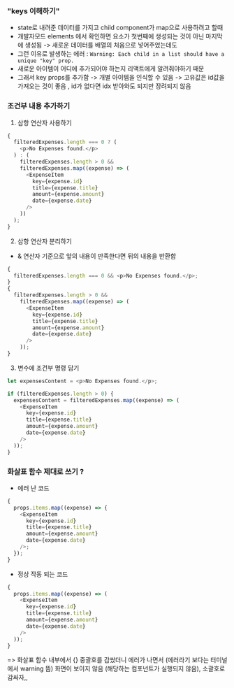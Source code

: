 ### "keys 이해하기"

- state로 내려준 데이터를 가지고 child component가 map으로 사용하려고 할때
- 개발자모드 elements 에서 확인하면 요소가 첫번째에 생성되는 것이 아닌 마지막에 생성됨 -> 새로운 데이터를 배열의 처음으로 넣어주었는데도
- 그런 이유로 발생하는 에러 : `Warning: Each child in a list should have a unique "key" prop.`
- 새로운 아이템이 어디에 추가되어야 하는지 리액트에게 알려줘야하기 때문
- 그래서 key props를 추가함 -> 개별 아이템을 인식할 수 있음 -> 고유값은 id값을 가져오는 것이 좋음 , id가 없다면 idx 받아와도 되지만 장려되지 않음

### 조건부 내용 추가하기

1. 삼항 연산자 사용하기

```js
{
  filteredExpenses.length === 0 ? (
    <p>No Expenses found.</p>
  ) : (
    filteredExpenses.length > 0 &&
    filteredExpenses.map((expense) => (
      <ExpenseItem
        key={expense.id}
        title={expense.title}
        amount={expense.amount}
        date={expense.date}
      />
    ))
  );
}
```

2. 삼항 연산자 분리하기

- & 연산자 기준으로 앞의 내용이 만족한다면 뒤의 내용을 반환함

```js
{
  filteredExpenses.length === 0 && <p>No Expenses found.</p>;
}
{
  filteredExpenses.length > 0 &&
    filteredExpenses.map((expense) => (
      <ExpenseItem
        key={expense.id}
        title={expense.title}
        amount={expense.amount}
        date={expense.date}
      />
    ));
}
```

3. 변수에 조건부 명령 담기

```js
let expensesContent = <p>No Expenses found.</p>;

if (filteredExpenses.length > 0) {
  expensesContent = filteredExpenses.map((expense) => (
    <ExpenseItem
      key={expense.id}
      title={expense.title}
      amount={expense.amount}
      date={expense.date}
    />
  ));
}
```

### 화살표 함수 제대로 쓰기 ?

- 에러 난 코드

```js
{
  props.items.map((expense) => {
    <ExpenseItem
      key={expense.id}
      title={expense.title}
      amount={expense.amount}
      date={expense.date}
    />;
  });
}
```

- 정상 작동 되는 코드

```js
{
  props.items.map((expense) => (
    <ExpenseItem
      key={expense.id}
      title={expense.title}
      amount={expense.amount}
      date={expense.date}
    />
  ));
}
```

=> 화살표 함수 내부에서 {} 중괄호를 감쌌더니 에러가 나면서 (에러라기 보다는 터미널에서 warning 뜸) 화면이 보이지 않음 (해당하는 컴포넌트가 실행되지 않음), 소괄호로 감싸자,,
